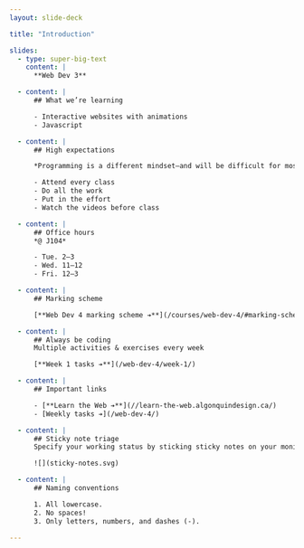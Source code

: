 ```yaml
---
layout: slide-deck

title: "Introduction"

slides:
  - type: super-big-text
    content: |
      **Web Dev 3**

  - content: |
      ## What we’re learning

      - Interactive websites with animations
      - Javascript

  - content: |
      ## High expectations

      *Programming is a different mindset—and will be difficult for most*

      - Attend every class
      - Do all the work
      - Put in the effort
      - Watch the videos before class

  - content: |
      ## Office hours
      *@ J104*

      - Tue. 2–3
      - Wed. 11–12
      - Fri. 12–3

  - content: |
      ## Marking scheme

      [**Web Dev 4 marking scheme ➔**](/courses/web-dev-4/#marking-scheme)

  - content: |
      ## Always be coding
      Multiple activities & exercises every week

      [**Week 1 tasks ➔**](/web-dev-4/week-1/)

  - content: |
      ## Important links

      - [**Learn the Web ➔**](//learn-the-web.algonquindesign.ca/)
      - [Weekly tasks ➔](/web-dev-4/)

  - content: |
      ## Sticky note triage
      Specify your working status by sticking sticky notes on your monitor

      ![](sticky-notes.svg)

  - content: |
      ## Naming conventions

      1. All lowercase.
      2. No spaces!
      3. Only letters, numbers, and dashes (-).

---
```

